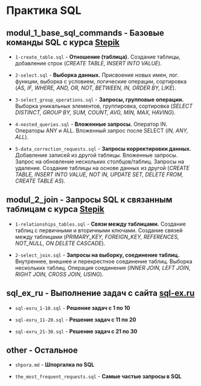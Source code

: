 # Практика SQL

## modul_1_base_sql_commands - Базовые команды SQL с курса [Stepik](https://stepik.org/course/63054/syllabus)

- `1-create_table.sql` - __Отношение (таблица).__ Создание таблицы, добавление строк (*CREATE TABLE, INSERT INTO VALUE*).

- `2-select.sql` - __Выборка данных.__ Присвоение новых имен, лог. функции, выборка с условием, логические операции, сортировка (*AS, IF, WHERE, AND, OR, NOT, BETWEEN, IN, ORDER BY, LIKE*).

- `3-select_group_operations.sql` - __Запросы, групповые операции.__ Выборка уникальных элементов, группировка, сортировка (*SELECT DISTINCT, GROUP BY, SUM, COUNT, AVG, MIN, MAX, HAVING*).

- `4-nested_queries.sql` - __Вложенные запросы.__ Оператор IN. Операторы ANY и ALL. Вложенный запрос после SELECT (*IN, ANY, ALL*).

- `5-data_correction_requests.sql` - __Запросы корректировки данных.__ Добавление записей из другой таблицы. Вложенные запросы. Запрос на обновление нескольких столбцов/таблиц. Запросы на удаление. Создание таблицы на основе данных из другой (*CREATE TABLE, INSERT INTO VALUE, NOT IN, UPDATE SET, DELETE FROM, CREATE TABLE AS*).

## modul_2_join - Запросы SQL к связанным таблицам с курса [Stepik](https://stepik.org/course/63054/syllabus)

- `1-relationships_tables.sql` - __Связи между таблицами.__ Создание таблиц с первичными и вторичными ключами. Создание связей между таблицами (*PRIMARY_KEY, FOREIGN_KEY, REFERENCES, NOT_NULL, ON DELETE CASCADE*).

- `2-select_join.sql` - __Запросы на выборку, соединение таблиц.__ Внутреннее, внешнее и перекрестное соединение таблиц. Выборка нескольких таблиц. Операция соединения (*INNER JOIN, LEFT JOIN, RIGHT JOIN, CROSS JOIN, USING*).

## sql_ex_ru - Выполнение задач с сайта [sql-ex.ru](https://sql-ex.ru/)

- `sql-exru_1-10.sql` - __Решение задач с 1 по 10__

- `sql-exru_11-20.sql` - __Решение задач с 11 по 20__

- `sql-exru_21-30.sql` - __Решение задач с 21 по 30__

## other - Остальное

- `shpora.md` - __Шпоргалка по SQL__

- `the_most_frequent_requests.sql` - __Самые частые запросы в SQL__